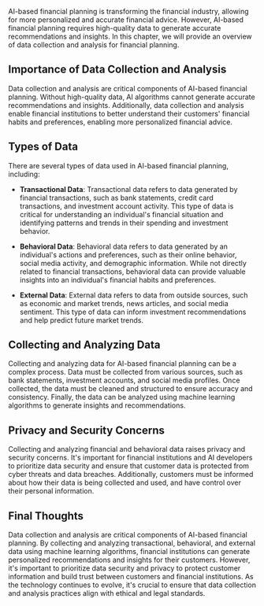 
AI-based financial planning is transforming the financial industry, allowing for more personalized and accurate financial advice. However, AI-based financial planning requires high-quality data to generate accurate recommendations and insights. In this chapter, we will provide an overview of data collection and analysis for financial planning.

Importance of Data Collection and Analysis
------------------------------------------

Data collection and analysis are critical components of AI-based financial planning. Without high-quality data, AI algorithms cannot generate accurate recommendations and insights. Additionally, data collection and analysis enable financial institutions to better understand their customers' financial habits and preferences, enabling more personalized financial advice.

Types of Data
-------------

There are several types of data used in AI-based financial planning, including:

* **Transactional Data**: Transactional data refers to data generated by financial transactions, such as bank statements, credit card transactions, and investment account activity. This type of data is critical for understanding an individual's financial situation and identifying patterns and trends in their spending and investment behavior.

* **Behavioral Data**: Behavioral data refers to data generated by an individual's actions and preferences, such as their online behavior, social media activity, and demographic information. While not directly related to financial transactions, behavioral data can provide valuable insights into an individual's financial habits and preferences.

* **External Data**: External data refers to data from outside sources, such as economic and market trends, news articles, and social media sentiment. This type of data can inform investment recommendations and help predict future market trends.

Collecting and Analyzing Data
-----------------------------

Collecting and analyzing data for AI-based financial planning can be a complex process. Data must be collected from various sources, such as bank statements, investment accounts, and social media profiles. Once collected, the data must be cleaned and structured to ensure accuracy and consistency. Finally, the data can be analyzed using machine learning algorithms to generate insights and recommendations.

Privacy and Security Concerns
-----------------------------

Collecting and analyzing financial and behavioral data raises privacy and security concerns. It's important for financial institutions and AI developers to prioritize data security and ensure that customer data is protected from cyber threats and data breaches. Additionally, customers must be informed about how their data is being collected and used, and have control over their personal information.

Final Thoughts
--------------

Data collection and analysis are critical components of AI-based financial planning. By collecting and analyzing transactional, behavioral, and external data using machine learning algorithms, financial institutions can generate personalized recommendations and insights for their customers. However, it's important to prioritize data security and privacy to protect customer information and build trust between customers and financial institutions. As the technology continues to evolve, it's crucial to ensure that data collection and analysis practices align with ethical and legal standards.
